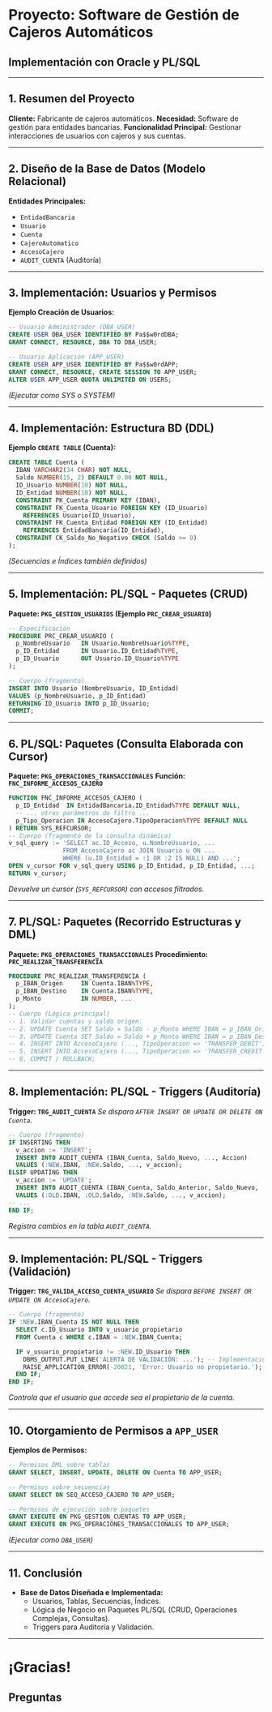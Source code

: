 # Proyecto: Software de Gestión de Cajeros Automáticos
## Implementación con Oracle y PL/SQL

---

## 1. Resumen del Proyecto

**Cliente:** Fabricante de cajeros automáticos.
**Necesidad:** Software de gestión para entidades bancarias.
**Funcionalidad Principal:** Gestionar interacciones de usuarios con cajeros y sus cuentas.

---

## 2. Diseño de la Base de Datos (Modelo Relacional)

**Entidades Principales:**
* `EntidadBancaria`
* `Usuario`
* `Cuenta`
* `CajeroAutomatico`
* `AccesoCajero`
* `AUDIT_CUENTA` (Auditoría)

---

## 3. Implementación: Usuarios y Permisos

**Ejemplo Creación de Usuarios:**
```sql
-- Usuario Administrador (DBA_USER)
CREATE USER DBA_USER IDENTIFIED BY Pa$$w0rdDBA;
GRANT CONNECT, RESOURCE, DBA TO DBA_USER;

-- Usuario Aplicación (APP_USER)
CREATE USER APP_USER IDENTIFIED BY Pa$$w0rdAPP;
GRANT CONNECT, RESOURCE, CREATE SESSION TO APP_USER;
ALTER USER APP_USER QUOTA UNLIMITED ON USERS;
```
*(Ejecutar como SYS o SYSTEM)*

---

## 4. Implementación: Estructura BD (DDL)

**Ejemplo `CREATE TABLE` (Cuenta):**
```sql
CREATE TABLE Cuenta (
  IBAN VARCHAR2(34 CHAR) NOT NULL,
  Saldo NUMBER(15, 2) DEFAULT 0.00 NOT NULL,
  ID_Usuario NUMBER(10) NOT NULL,
  ID_Entidad NUMBER(10) NOT NULL,
  CONSTRAINT PK_Cuenta PRIMARY KEY (IBAN),
  CONSTRAINT FK_Cuenta_Usuario FOREIGN KEY (ID_Usuario)
    REFERENCES Usuario(ID_Usuario),
  CONSTRAINT FK_Cuenta_Entidad FOREIGN KEY (ID_Entidad)
    REFERENCES EntidadBancaria(ID_Entidad),
  CONSTRAINT CK_Saldo_No_Negativo CHECK (Saldo >= 0)
);
```
*(Secuencias e Índices también definidos)*

---

## 5. Implementación: PL/SQL - Paquetes (CRUD)

**Paquete: `PKG_GESTION_USUARIOS` (Ejemplo `PRC_CREAR_USUARIO`)**
```sql
-- Especificación
PROCEDURE PRC_CREAR_USUARIO (
  p_NombreUsuario   IN Usuario.NombreUsuario%TYPE,
  p_ID_Entidad      IN Usuario.ID_Entidad%TYPE,
  p_ID_Usuario      OUT Usuario.ID_Usuario%TYPE
);

-- Cuerpo (fragmento)
INSERT INTO Usuario (NombreUsuario, ID_Entidad)
VALUES (p_NombreUsuario, p_ID_Entidad)
RETURNING ID_Usuario INTO p_ID_Usuario;
COMMIT;
```

---

## 6. PL/SQL: Paquetes (Consulta Elaborada con Cursor)

**Paquete: `PKG_OPERACIONES_TRANSACCIONALES`**
**Función: `FNC_INFORME_ACCESOS_CAJERO`**
```sql
FUNCTION FNC_INFORME_ACCESOS_CAJERO (
  p_ID_Entidad  IN EntidadBancaria.ID_Entidad%TYPE DEFAULT NULL,
  -- ... otros parámetros de filtro ...
  p_Tipo_Operacion IN AccesoCajero.TipoOperacion%TYPE DEFAULT NULL
) RETURN SYS_REFCURSOR;
-- Cuerpo (fragmento de la consulta dinámica)
v_sql_query := 'SELECT ac.ID_Acceso, u.NombreUsuario, ...
               FROM AccesoCajero ac JOIN Usuario u ON ...
               WHERE (u.ID_Entidad = :1 OR :2 IS NULL) AND ...';
OPEN v_cursor FOR v_sql_query USING p_ID_Entidad, p_ID_Entidad, ...;
RETURN v_cursor;
```
*Devuelve un cursor (`SYS_REFCURSOR`) con accesos filtrados.*

---

## 7. PL/SQL: Paquetes (Recorrido Estructuras y DML)

**Paquete: `PKG_OPERACIONES_TRANSACCIONALES`**
**Procedimiento: `PRC_REALIZAR_TRANSFERENCIA`**
```sql
PROCEDURE PRC_REALIZAR_TRANSFERENCIA (
  p_IBAN_Origen     IN Cuenta.IBAN%TYPE,
  p_IBAN_Destino    IN Cuenta.IBAN%TYPE,
  p_Monto           IN NUMBER, ...
);
-- Cuerpo (Lógica principal)
-- 1. Validar cuentas y saldo origen.
-- 2. UPDATE Cuenta SET Saldo = Saldo - p_Monto WHERE IBAN = p_IBAN_Origen;
-- 3. UPDATE Cuenta SET Saldo = Saldo + p_Monto WHERE IBAN = p_IBAN_Destino;
-- 4. INSERT INTO AccesoCajero (..., TipoOperacion => 'TRANSFER_DEBIT');
-- 5. INSERT INTO AccesoCajero (..., TipoOperacion => 'TRANSFER_CREDIT');
-- 6. COMMIT / ROLLBACK;
```

---

## 8. Implementación: PL/SQL - Triggers (Auditoría)

**Trigger: `TRG_AUDIT_CUENTA`**
*Se dispara `AFTER INSERT OR UPDATE OR DELETE ON Cuenta`.*
```sql
-- Cuerpo (fragmento)
IF INSERTING THEN
  v_accion := 'INSERT';
  INSERT INTO AUDIT_CUENTA (IBAN_Cuenta, Saldo_Nuevo, ..., Accion)
  VALUES (:NEW.IBAN, :NEW.Saldo, ..., v_accion);
ELSIF UPDATING THEN
  v_accion := 'UPDATE';
  INSERT INTO AUDIT_CUENTA (IBAN_Cuenta, Saldo_Anterior, Saldo_Nuevo, ..., Accion)
  VALUES (:OLD.IBAN, :OLD.Saldo, :NEW.Saldo, ..., v_accion);
-- ...
END IF;
```
*Registra cambios en la tabla `AUDIT_CUENTA`.*

---

## 9. Implementación: PL/SQL - Triggers (Validación)

**Trigger: `TRG_VALIDA_ACCESO_CUENTA_USUARIO`**
*Se dispara `BEFORE INSERT OR UPDATE ON AccesoCajero`.*
```sql
-- Cuerpo (fragmento)
IF :NEW.IBAN_Cuenta IS NOT NULL THEN
  SELECT c.ID_Usuario INTO v_usuario_propietario
  FROM Cuenta c WHERE c.IBAN = :NEW.IBAN_Cuenta;

  IF v_usuario_propietario != :NEW.ID_Usuario THEN
    DBMS_OUTPUT.PUT_LINE('ALERTA DE VALIDACIÓN: ...'); -- Implementación adicional
    RAISE_APPLICATION_ERROR(-20021, 'Error: Usuario no propietario.');
  END IF;
END IF;
```
*Controla que el usuario que accede sea el propietario de la cuenta.*

---

## 10. Otorgamiento de Permisos a `APP_USER`

**Ejemplos de Permisos:**
```sql
-- Permisos DML sobre tablas
GRANT SELECT, INSERT, UPDATE, DELETE ON Cuenta TO APP_USER;

-- Permisos sobre secuencias
GRANT SELECT ON SEQ_ACCESO_CAJERO TO APP_USER;

-- Permisos de ejecución sobre paquetes
GRANT EXECUTE ON PKG_GESTION_CUENTAS TO APP_USER;
GRANT EXECUTE ON PKG_OPERACIONES_TRANSACCIONALES TO APP_USER;
```
*(Ejecutar como `DBA_USER`)*

---

## 11. Conclusión

* **Base de Datos Diseñada e Implementada:**
    * Usuarios, Tablas, Secuencias, Índices.
    * Lógica de Negocio en Paquetes PL/SQL (CRUD, Operaciones Complejas, Consultas).
    * Triggers para Auditoría y Validación.

---

# ¡Gracias!
## Preguntas
